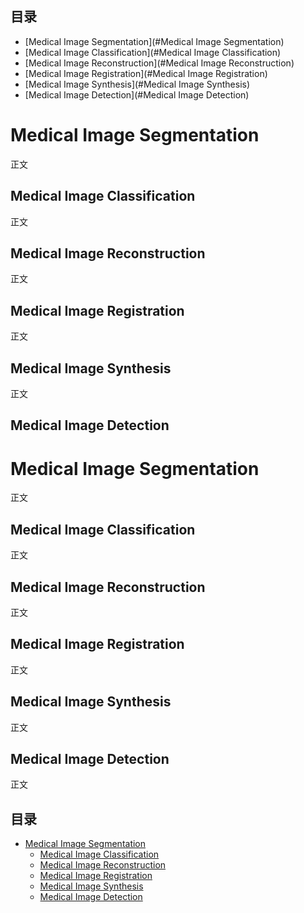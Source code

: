 ## 目录
- [Medical Image Segmentation](#Medical Image Segmentation)
- [Medical Image Classification](#Medical Image Classification)
- [Medical Image Reconstruction](#Medical Image Reconstruction)
- [Medical Image Registration](#Medical Image Registration)
- [Medical Image Synthesis](#Medical Image Synthesis)
- [Medical Image Detection](#Medical Image Detection)





# Medical Image Segmentation

正文

## Medical Image Classification

正文

## Medical Image Reconstruction

正文

## Medical Image Registration

正文

## Medical Image Synthesis

正文
## Medical Image Detection


# Medical Image Segmentation

正文

## Medical Image Classification

正文

## Medical Image Reconstruction

正文

## Medical Image Registration

正文

## Medical Image Synthesis

正文

## Medical Image Detection

正文

## 目录

- [Medical Image Segmentation](#Medical-Image-Segmentation)
  - [Medical Image Classification](#Medical-Image-Classification)
  - [Medical Image Reconstruction](#Medical-Image-Reconstruction)
  - [Medical Image Registration](#Medical-Image-Registration)
  - [Medical Image Synthesis](#Medical-Image-Synthesis)
  - [Medical Image Detection](#Medical-Image-Detection)
